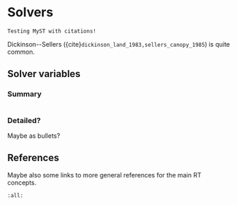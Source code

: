 
# Solvers

```{note}
Testing MyST with citations!
```

Dickinson--Sellers ({cite}`dickinson_land_1983,sellers_canopy_1985`) is quite common.
 	
## Solver variables

### Summary

```{include} _solvers_summary_table_snippet.txt
```

### Detailed?

Maybe as bullets?


## References

Maybe also some links to more general references for the main RT concepts.

```{bibliography} crt1d-refs.bib
:all:

```